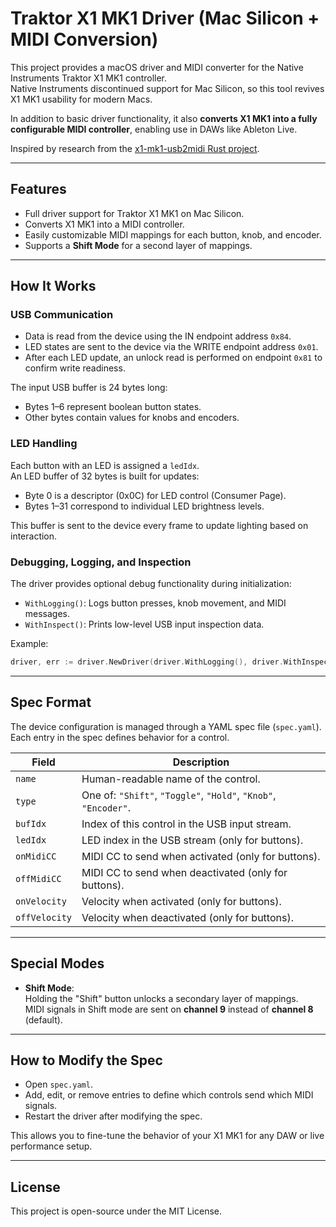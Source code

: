 # Traktor X1 MK1 Driver (Mac Silicon + MIDI Conversion)

This project provides a macOS driver and MIDI converter for the Native Instruments Traktor X1 MK1 controller.  
Native Instruments discontinued support for Mac Silicon, so this tool revives X1 MK1 usability for modern Macs.

In addition to basic driver functionality, it also **converts X1 MK1 into a fully configurable MIDI controller**, enabling use in DAWs like Ableton Live.

Inspired by research from the [x1-mk1-usb2midi Rust project](https://github.com/Opa-/x1-mk1-usb2midi).

---

## Features
- Full driver support for Traktor X1 MK1 on Mac Silicon.
- Converts X1 MK1 into a MIDI controller.
- Easily customizable MIDI mappings for each button, knob, and encoder.
- Supports a **Shift Mode** for a second layer of mappings.

---

## How It Works

### USB Communication
- Data is read from the device using the IN endpoint address `0x84`.
- LED states are sent to the device via the WRITE endpoint address `0x01`.
- After each LED update, an unlock read is performed on endpoint `0x81` to confirm write readiness.

The input USB buffer is 24 bytes long:
- Bytes 1–6 represent boolean button states.
- Other bytes contain values for knobs and encoders.

### LED Handling
Each button with an LED is assigned a `ledIdx`.  
An LED buffer of 32 bytes is built for updates:
- Byte 0 is a descriptor (0x0C) for LED control (Consumer Page).
- Bytes 1–31 correspond to individual LED brightness levels.

This buffer is sent to the device every frame to update lighting based on interaction.

### Debugging, Logging, and Inspection
The driver provides optional debug functionality during initialization:
- `WithLogging()`: Logs button presses, knob movement, and MIDI messages.
- `WithInspect()`: Prints low-level USB input inspection data.

Example:

```go
driver, err := driver.NewDriver(driver.WithLogging(), driver.WithInspect())
```

---

## Spec Format

The device configuration is managed through a YAML spec file (`spec.yaml`).  
Each entry in the spec defines behavior for a control.

| Field        | Description |
| ------------ | ----------- |
| `name`       | Human-readable name of the control. |
| `type`       | One of: `"Shift"`, `"Toggle"`, `"Hold"`, `"Knob"`, `"Encoder"`. |
| `bufIdx`     | Index of this control in the USB input stream. |
| `ledIdx`     | LED index in the USB stream (only for buttons). |
| `onMidiCC`   | MIDI CC to send when activated (only for buttons). |
| `offMidiCC`  | MIDI CC to send when deactivated (only for buttons). |
| `onVelocity` | Velocity when activated (only for buttons). |
| `offVelocity`| Velocity when deactivated (only for buttons). |

---

## Special Modes

- **Shift Mode**:  
  Holding the "Shift" button unlocks a secondary layer of mappings.  
  MIDI signals in Shift mode are sent on **channel 9** instead of **channel 8** (default).

---

## How to Modify the Spec
- Open `spec.yaml`.
- Add, edit, or remove entries to define which controls send which MIDI signals.
- Restart the driver after modifying the spec.

This allows you to fine-tune the behavior of your X1 MK1 for any DAW or live performance setup.

---

## License

This project is open-source under the MIT License.